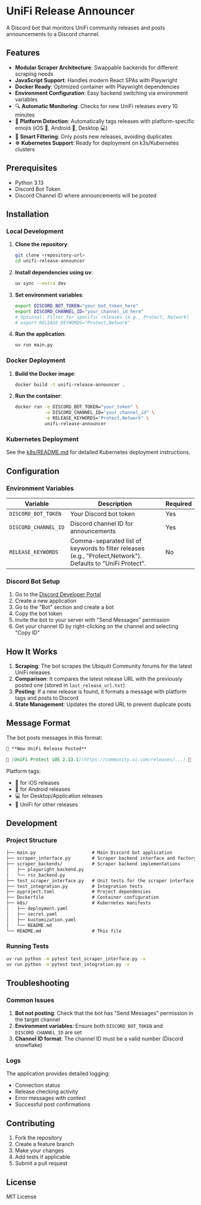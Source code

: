 # UniFi Release Announcer

A Discord bot that monitors UniFi community releases and posts announcements to a Discord channel.

## Features

- **Modular Scraper Architecture**: Swappable backends for different scraping needs
- **JavaScript Support**: Handles modern React SPAs with Playwright
- **Docker Ready**: Optimized container with Playwright dependencies
- **Environment Configuration**: Easy backend switching via environment variables
- 🔍 **Automatic Monitoring**: Checks for new UniFi releases every 10 minutes
- 📱 **Platform Detection**: Automatically tags releases with platform-specific emojis (iOS 📱, Android 🤖, Desktop 💻)
- 🎯 **Smart Filtering**: Only posts new releases, avoiding duplicates
- ☸️ **Kubernetes Support**: Ready for deployment on k3s/Kubernetes clusters

## Prerequisites

- Python 3.13
- Discord Bot Token
- Discord Channel ID where announcements will be posted

## Installation

### Local Development

1. **Clone the repository**:

   ```bash
   git clone <repository-url>
   cd unifi-release-announcer
   ```

2. **Install dependencies using uv**:

   ```bash
   uv sync --extra dev
   ```

3. **Set environment variables**:

   ```bash
   export DISCORD_BOT_TOKEN="your_bot_token_here"
   export DISCORD_CHANNEL_ID="your_channel_id_here"
   # Optional: Filter for specific releases (e.g., Protect, Network)
   # export RELEASE_KEYWORDS="Protect,Network"
   ```

4. **Run the application**:

   ```bash
   uv run main.py
   ```

### Docker Deployment

1. **Build the Docker image**:

   ```bash
   docker build -t unifi-release-announcer .
   ```

2. **Run the container**:

   ```bash
   docker run -e DISCORD_BOT_TOKEN="your_token" \
              -e DISCORD_CHANNEL_ID="your_channel_id" \
              -e RELEASE_KEYWORDS="Protect,Network" \
              unifi-release-announcer
   ```

### Kubernetes Deployment

See the [k8s/README.md](k8s/README.md) for detailed Kubernetes deployment instructions.

## Configuration

### Environment Variables

| Variable | Description | Required |
|----------|-------------|----------|
| `DISCORD_BOT_TOKEN`  | Your Discord bot token                                                                                       | Yes      |
| `DISCORD_CHANNEL_ID` | Discord channel ID for announcements                                                                         | Yes      |
| `RELEASE_KEYWORDS`   | Comma-separated list of keywords to filter releases (e.g., "Protect,Network"). Defaults to "UniFi Protect". | No       |

### Discord Bot Setup

1. Go to the [Discord Developer Portal](https://discord.com/developers/applications)
2. Create a new application
3. Go to the "Bot" section and create a bot
4. Copy the bot token
5. Invite the bot to your server with "Send Messages" permission
6. Get your channel ID by right-clicking on the channel and selecting "Copy ID"

## How It Works

1. **Scraping**: The bot scrapes the Ubiquiti Community forums for the latest UniFi releases
2. **Comparison**: It compares the latest release URL with the previously posted one (stored in `last_release_url.txt`)
3. **Posting**: If a new release is found, it formats a message with platform tags and posts to Discord
4. **State Management**: Updates the stored URL to prevent duplicate posts

## Message Format

The bot posts messages in this format:

```markdown
🎉 **New UniFi Release Posted**

🔗 [UniFi Protect iOS 2.13.1](https://community.ui.com/releases/...) 📱
```

Platform tags:

- 📱 for iOS releases
- 🤖 for Android releases
- 💻 for Desktop/Application releases
- 🔧 UniFi for other releases

## Development

### Project Structure

```markdown
├── main.py                     # Main Discord bot application
├── scraper_interface.py        # Scraper backend interface and factory
├── scraper_backends/           # Scraper backend implementations
│   ├── playwright_backend.py
│   └── rss_backend.py
├── test_scraper_interface.py   # Unit tests for the scraper interface
├── test_integration.py         # Integration tests
├── pyproject.toml              # Project dependencies
├── Dockerfile                  # Container configuration
├── k8s/                        # Kubernetes manifests
│   ├── deployment.yaml
│   ├── secret.yaml
│   ├── kustomization.yaml
│   └── README.md
└── README.md                   # This file
```

### Running Tests

```bash
uv run python -m pytest test_scraper_interface.py -v
uv run python -m pytest test_integration.py -v
```

## Troubleshooting

### Common Issues

1. **Bot not posting**: Check that the bot has "Send Messages" permission in the target channel
2. **Environment variables**: Ensure both `DISCORD_BOT_TOKEN` and `DISCORD_CHANNEL_ID` are set
3. **Channel ID format**: The channel ID must be a valid number (Discord snowflake)

### Logs

The application provides detailed logging:

- Connection status
- Release checking activity
- Error messages with context
- Successful post confirmations

## Contributing

1. Fork the repository
2. Create a feature branch
3. Make your changes
4. Add tests if applicable
5. Submit a pull request

## License

MIT License
